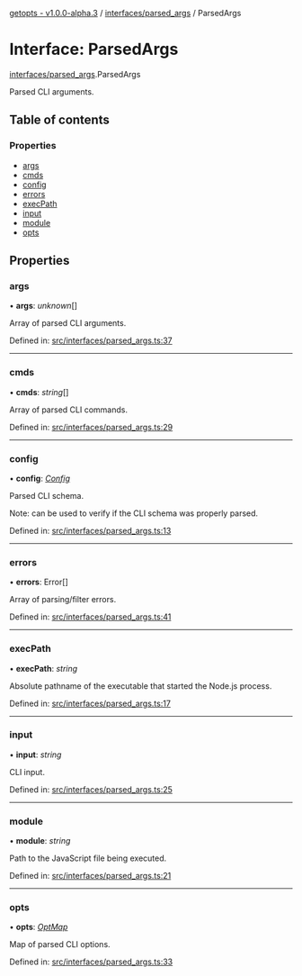[getopts - v1.0.0-alpha.3](../README.md) / [interfaces/parsed_args](../modules/interfaces_parsed_args.md) / ParsedArgs

# Interface: ParsedArgs

[interfaces/parsed_args](../modules/interfaces_parsed_args.md).ParsedArgs

Parsed CLI arguments.

## Table of contents

### Properties

- [args](interfaces_parsed_args.parsedargs.md#args)
- [cmds](interfaces_parsed_args.parsedargs.md#cmds)
- [config](interfaces_parsed_args.parsedargs.md#config)
- [errors](interfaces_parsed_args.parsedargs.md#errors)
- [execPath](interfaces_parsed_args.parsedargs.md#execpath)
- [input](interfaces_parsed_args.parsedargs.md#input)
- [module](interfaces_parsed_args.parsedargs.md#module)
- [opts](interfaces_parsed_args.parsedargs.md#opts)

## Properties

### args

• **args**: _unknown_[]

Array of parsed CLI arguments.

Defined in: [src/interfaces/parsed_args.ts:37](https://github.com/prasadrajandran/node-getopts/blob/1bad317/src/interfaces/parsed_args.ts#L37)

---

### cmds

• **cmds**: _string_[]

Array of parsed CLI commands.

Defined in: [src/interfaces/parsed_args.ts:29](https://github.com/prasadrajandran/node-getopts/blob/1bad317/src/interfaces/parsed_args.ts#L29)

---

### config

• **config**: [_Config_](interfaces_config.config.md)

Parsed CLI schema.

Note: can be used to verify if the CLI schema was properly parsed.

Defined in: [src/interfaces/parsed_args.ts:13](https://github.com/prasadrajandran/node-getopts/blob/1bad317/src/interfaces/parsed_args.ts#L13)

---

### errors

• **errors**: Error[]

Array of parsing/filter errors.

Defined in: [src/interfaces/parsed_args.ts:41](https://github.com/prasadrajandran/node-getopts/blob/1bad317/src/interfaces/parsed_args.ts#L41)

---

### execPath

• **execPath**: _string_

Absolute pathname of the executable that started the Node.js process.

Defined in: [src/interfaces/parsed_args.ts:17](https://github.com/prasadrajandran/node-getopts/blob/1bad317/src/interfaces/parsed_args.ts#L17)

---

### input

• **input**: _string_

CLI input.

Defined in: [src/interfaces/parsed_args.ts:25](https://github.com/prasadrajandran/node-getopts/blob/1bad317/src/interfaces/parsed_args.ts#L25)

---

### module

• **module**: _string_

Path to the JavaScript file being executed.

Defined in: [src/interfaces/parsed_args.ts:21](https://github.com/prasadrajandran/node-getopts/blob/1bad317/src/interfaces/parsed_args.ts#L21)

---

### opts

• **opts**: [_OptMap_](../modules/interfaces_opt_map.md#optmap)

Map of parsed CLI options.

Defined in: [src/interfaces/parsed_args.ts:33](https://github.com/prasadrajandran/node-getopts/blob/1bad317/src/interfaces/parsed_args.ts#L33)
